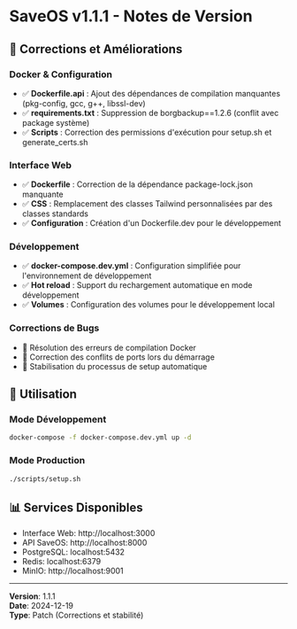 # SaveOS v1.1.1 - Notes de Version

## 🔧 Corrections et Améliorations

### Docker & Configuration
- ✅ **Dockerfile.api** : Ajout des dépendances de compilation manquantes (pkg-config, gcc, g++, libssl-dev)
- ✅ **requirements.txt** : Suppression de borgbackup==1.2.6 (conflit avec package système)
- ✅ **Scripts** : Correction des permissions d'exécution pour setup.sh et generate_certs.sh

### Interface Web
- ✅ **Dockerfile** : Correction de la dépendance package-lock.json manquante
- ✅ **CSS** : Remplacement des classes Tailwind personnalisées par des classes standards
- ✅ **Configuration** : Création d'un Dockerfile.dev pour le développement

### Développement
- ✅ **docker-compose.dev.yml** : Configuration simplifiée pour l'environnement de développement
- ✅ **Hot reload** : Support du rechargement automatique en mode développement
- ✅ **Volumes** : Configuration des volumes pour le développement local

### Corrections de Bugs
- 🐛 Résolution des erreurs de compilation Docker
- 🐛 Correction des conflits de ports lors du démarrage
- 🐛 Stabilisation du processus de setup automatique

## 🚀 Utilisation

### Mode Développement
```bash
docker-compose -f docker-compose.dev.yml up -d
```

### Mode Production
```bash
./scripts/setup.sh
```

## 📊 Services Disponibles
- Interface Web: http://localhost:3000
- API SaveOS: http://localhost:8000
- PostgreSQL: localhost:5432
- Redis: localhost:6379
- MinIO: http://localhost:9001

---
**Version**: 1.1.1  
**Date**: 2024-12-19  
**Type**: Patch (Corrections et stabilité)
